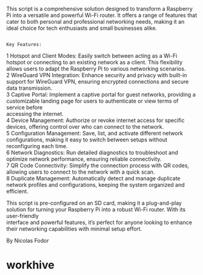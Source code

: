 This script is a comprehensive solution designed to transform a Raspberry Pi into a versatile and powerful Wi-Fi router. It offers a range of features that cater to 
both personal and professional networking needs, making it an ideal choice for tech enthusiasts and small businesses alike.                                          

                                                                            Key Features:                                                                            

 1 Hotspot and Client Modes: Easily switch between acting as a Wi-Fi hotspot or connecting to an existing network as a client. This flexibility allows users to adapt
   the Raspberry Pi to various networking scenarios.                                                                                                                 
 2 WireGuard VPN Integration: Enhance security and privacy with built-in support for WireGuard VPN, ensuring encrypted connections and secure data transmission.     
 3 Captive Portal: Implement a captive portal for guest networks, providing a customizable landing page for users to authenticate or view terms of service before    
   accessing the internet.                                                                                                                                           
 4 Device Management: Authorize or revoke internet access for specific devices, offering control over who can connect to the network.                                
 5 Configuration Management: Save, list, and activate different network configurations, making it easy to switch between setups without reconfiguring each time.     
 6 Network Diagnostics: Run detailed diagnostics to troubleshoot and optimize network performance, ensuring reliable connectivity.                                   
 7 QR Code Connectivity: Simplify the connection process with QR codes, allowing users to connect to the network with a quick scan.                                  
 8 Duplicate Management: Automatically detect and manage duplicate network profiles and configurations, keeping the system organized and efficient.                  

This script is pre-configured on an SD card, making it a plug-and-play solution for turning your Raspberry Pi into a robust Wi-Fi router. With its user-friendly     
interface and powerful features, it’s perfect for anyone looking to enhance their networking capabilities with minimal setup effort. 

By Nicolas Fodor
# workhive
